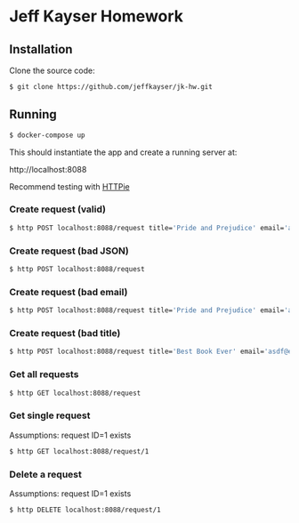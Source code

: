 # Jeff Kayser Homework

## Installation

Clone the source code:

```bash
$ git clone https://github.com/jeffkayser/jk-hw.git
```

## Running

```bash
$ docker-compose up
```

This should instantiate the app and create a running server at:

http://localhost:8088

Recommend testing with [HTTPie](https://httpie.org/)

### Create request (valid)

```bash
$ http POST localhost:8088/request title='Pride and Prejudice' email='asdf@example.com'
```


### Create request (bad JSON)

```bash
$ http POST localhost:8088/request
```


### Create request (bad email)

```bash
$ http POST localhost:8088/request title='Pride and Prejudice' email='asdf@'
```


### Create request (bad title)

```bash
$ http POST localhost:8088/request title='Best Book Ever' email='asdf@example.com'
```


### Get all requests

```bash
$ http GET localhost:8088/request
```


### Get single request

Assumptions: request ID=1 exists

```bash
$ http GET localhost:8088/request/1
```


### Delete a request

Assumptions: request ID=1 exists

```bash
$ http DELETE localhost:8088/request/1
```
